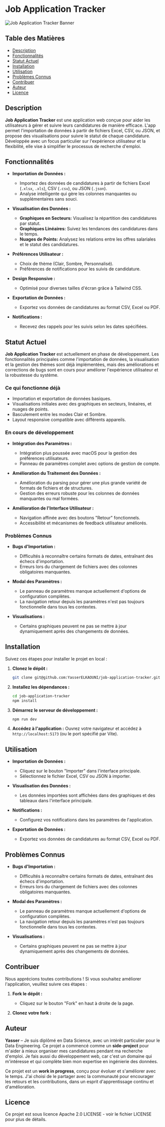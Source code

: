 # Job Application Tracker

![Job Application Tracker Banner](./assets/banner.png)

## Table des Matières

- [Description](#description)
- [Fonctionnalités](#fonctionnalités)
- [Statut Actuel](#statut-actuel)
- [Installation](#installation)
- [Utilisation](#utilisation)
- [Problèmes Connus](#problèmes-connus)
- [Contribuer](#contribuer)
- [Auteur](#auteur)
- [Licence](#licence)

## Description

**Job Application Tracker** est une application web conçue pour aider les utilisateurs à gérer et suivre leurs candidatures de manière efficace. L'app permet l'importation de données à partir de fichiers Excel, CSV, ou JSON, et propose des visualisations pour suivre le statut de chaque candidature. Développée avec un focus particulier sur l'expérience utilisateur et la flexibilité, elle vise à simplifier le processus de recherche d'emploi.

## Fonctionnalités

- **Importation de Données :**
  - Importez des données de candidatures à partir de fichiers Excel (`.xlsx`, `.xls`), CSV (`.csv`), ou JSON (`.json`).
  - Analyse intelligente qui gère les colonnes manquantes ou supplémentaires sans souci.

- **Visualisation des Données :**
  - **Graphiques en Secteurs:** Visualisez la répartition des candidatures par statut.
  - **Graphiques Linéaires:** Suivez les tendances des candidatures dans le temps.
  - **Nuages de Points:** Analysez les relations entre les offres salariales et le statut des candidatures.

- **Préférences Utilisateur :**
  - Choix de thème (Clair, Sombre, Personnalisé).
  - Préférences de notifications pour les suivis de candidature.

- **Design Responsive :**
  - Optimisé pour diverses tailles d'écran grâce à Tailwind CSS.

- **Exportation de Données :**
  - Exportez vos données de candidatures au format CSV, Excel ou PDF.

- **Notifications :**
  - Recevez des rappels pour les suivis selon les dates spécifiées.

## Statut Actuel

**Job Application Tracker** est actuellement en phase de développement. Les fonctionnalités principales comme l'importation de données, la visualisation et la gestion des thèmes sont déjà implémentées, mais des améliorations et corrections de bugs sont en cours pour améliorer l'expérience utilisateur et la robustesse du système.

### Ce qui fonctionne déjà

- Importation et exportation de données basiques.
- Visualisations initiales avec des graphiques en secteurs, linéaires, et nuages de points.
- Basculement entre les modes Clair et Sombre.
- Layout responsive compatible avec différents appareils.

### En cours de développement

- **Intégration des Paramètres :**
  - Intégration plus poussée avec macOS pour la gestion des préférences utilisateurs.
  - Panneau de paramètres complet avec options de gestion de compte.

- **Amélioration du Traitement des Données :**
  - Amélioration du parsing pour gérer une plus grande variété de formats de fichiers et de structures.
  - Gestion des erreurs robuste pour les colonnes de données manquantes ou mal formées.

- **Amélioration de l'Interface Utilisateur :**
  - Navigation affinée avec des boutons "Retour" fonctionnels.
  - Accessibilité et mécanismes de feedback utilisateur améliorés.

### Problèmes Connus

- **Bugs d'Importation :**
  - Difficultés à reconnaître certains formats de dates, entraînant des échecs d'importation.
  - Erreurs lors du chargement de fichiers avec des colonnes obligatoires manquantes.

- **Modal des Paramètres :**
  - Le panneau de paramètres manque actuellement d'options de configuration complètes.
  - La navigation retour depuis les paramètres n'est pas toujours fonctionnelle dans tous les contextes.

- **Visualisations :**
  - Certains graphiques peuvent ne pas se mettre à jour dynamiquement après des changements de données.

## Installation

Suivez ces étapes pour installer le projet en local :

1. **Clonez le dépôt :**
   ```bash
   git clone git@github.com:YasserELKAOUNI/job-application-tracker.git
   ```

2. **Installez les dépendances :**
   ```bash
   cd job-application-tracker
   npm install
   ```

3. **Démarrez le serveur de développement :**
   ```bash
   npm run dev
   ```

4. **Accédez à l'application :**
   Ouvrez votre navigateur et accédez à `http://localhost:5173` (ou le port spécifié par Vite).

## Utilisation

- **Importation de Données :**
  - Cliquez sur le bouton "Importer" dans l'interface principale.
  - Sélectionnez le fichier Excel, CSV ou JSON à importer.

- **Visualisation des Données :**
  - Les données importées sont affichées dans des graphiques et des tableaux dans l'interface principale.

- **Notifications :**
  - Configurez vos notifications dans les paramètres de l'application.

- **Exportation de Données :**
  - Exportez vos données de candidatures au format CSV, Excel ou PDF.

## Problèmes Connus

- **Bugs d'Importation :**
  - Difficultés à reconnaître certains formats de dates, entraînant des échecs d'importation.
  - Erreurs lors du chargement de fichiers avec des colonnes obligatoires manquantes.

- **Modal des Paramètres :**
  - Le panneau de paramètres manque actuellement d'options de configuration complètes.
  - La navigation retour depuis les paramètres n'est pas toujours fonctionnelle dans tous les contextes.

- **Visualisations :**
  - Certains graphiques peuvent ne pas se mettre à jour dynamiquement après des changements de données.

## Contribuer

Nous apprécions toutes contributions ! Si vous souhaitez améliorer l'application, veuillez suivre ces étapes :

1. **Fork le dépôt :**
   - Cliquez sur le bouton "Fork" en haut à droite de la page.

2. **Clonez votre fork :**



## Auteur

**Yasser** – Je suis diplômé en Data Science, avec un intérêt particulier pour le Data Engineering. Ce projet a commencé comme un **side-project** pour m'aider à mieux organiser mes candidatures pendant ma recherche d'emploi. Je fais aussi du développement web, car c'est un domaine qui m'intéresse et qui complète bien mon expertise en ingénierie des données.

Ce projet est un **work in progress**, conçu pour évoluer et s'améliorer avec le temps. J'ai choisi de le partager avec la communauté pour encourager les retours et les contributions, dans un esprit d'apprentissage continu et d'amélioration.


## Licence
Ce projet est sous licence Apache 2.0 LICENSE - voir le fichier LICENSE pour plus de détails.

